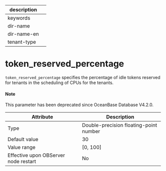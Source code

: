 | description ||
|---|---|
| keywords ||
| dir-name ||
| dir-name-en ||
| tenant-type ||

# token_reserved_percentage

`token_reserved_percentage` specifies the percentage of idle tokens reserved for tenants in the scheduling of CPUs for the tenants.

<main id="notice" type='explain'>
<h4>Note</h4>
<p>This parameter has been deprecated since OceanBase Database V4.2.0. </p>
</main>

| **Attribute** | **Description** |
|------------------|------------|
| Type | Double-precision floating-point number |
| Default value | 30 |
| Value range | \[0, 100\] |
| Effective upon OBServer node restart | No |
